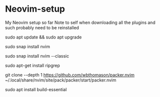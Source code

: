 # Neovim-setup
My Neovim setup so far
Note to self when downloading all the plugins and such probably need to be reinstalled

sudo apt update && sudo apt upgrade

sudo snap install nvim

sudo snap install nvim --classic

sudo apt-get install ripgrep

git clone --depth 1 https://github.com/wbthomason/packer.nvim ~/.local/share/nvim/site/pack/packer/start/packer.nvim

sudo apt install build-essential
